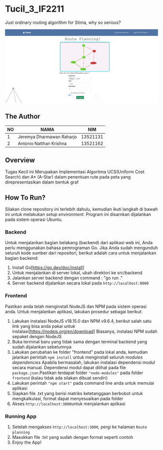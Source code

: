 # Tucil_3_IF2211
Just ordinary routing algorithm for Stima, why so serious?

<p align="center">
  <img src="etc/display.jpg" title="route planning">
</p>

## The Author
| NO | NAMA | NIM |
--- | --- | --- |
| 1 | Jeremya Dharmawan Raharjo | 13521131 |
| 2 | Antonio Natthan Krishna | 13521162 |

## Overview
Tugas Kecil ini Merupakan Implementasi Algoritma UCS(Uniform Cost Search) dan A* (A-Star) dalam penentuan rute pada peta yang direpresentasikan dalam bentuk graf

## How To Run?
Silakan clone repository ini terlebih dahulu, kemudian ikuti langkah di bawah ini untuk melakukan <i>setup environment</i>. Program ini disarnkan dijalankan pada sistem operasi Ubuntu.

### Backend
Untuk menjalankan bagian belakang (backend) dari aplikasi web ini, Anda perlu menggunakan bahasa pemrograman Go. Jika Anda sudah mengunduh seluruh kode sumber dari repositori, berikut adalah cara untuk menjalankan bagian backend:

1. Install Go[https://go.dev/doc/install]
2. Untuk menjalankan di server lokal, ubah direktori ke src/backend
3. Jalankan server backend dengan command : "go run ."
4. Server backend dijalankan secara lokal pada `http://localhost:8000`


### Frontend
Pastikan anda telah menginstall NodeJS dan NPM pada sistem operasi anda. Untuk menjalankan aplikasi, lakukan prosedur sebagai berikut:
1. Lakukan instalasi NodeJS v18.15.0 dan NPM v9.6.4, berikut salah satu link yang bisa anda pakai untuk instalasi[https://nodejs.org/en/download]
   Biasanya, instalasi NPM sudah sepaket dengan NodeJS
2. Buka terminal baru yang tidak sama dengan terminal backend yang sudah dijalankan sebelumnya
3. Lakukan perubahan ke folder "frontend" pada lokal anda, kemudian jalankan perintah `npm install` untuk menginstall seluruh <i>modules dependencies</i>
   Apabila bermasalah, lakukan instalasi dependensi modul secara manual. Dependensi modul dapat dilihat pada file `package.json`.Pastikan terdapat folder `"node-modules"` pada folder `frontend` (kalau tidak ada silakan dibuat sendiri)
4. Lakukan perintah `"npm start"` pada command line anda untuk memulai aplikasi
5. Siapkan file .txt yang berisi matriks ketetanggaan berbobot untuk mengkalkulasi, format dapat menyesuaikan pada folder 
6. Akses `http://localhost:3000`untuk menjalankan aplikasi

### Running App
1. Setelah mengakses `http://localhost:3000`, pergi ke halaman `Route planning`
2. Masukkan file .txt yang sudah dengan format seperti contoh
3. Enjoy the App!
